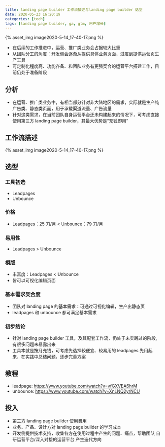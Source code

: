 ```yaml
---
title: landing page builder 工作流描述与landing page builder 选型
date: 2020-05-23 16:20:19
categories: [tech]
tags: [landing page builder, ga, gtm, 用户增长]
---
```


{% asset_img image2020-5-14_17-40-17.png %}

- 在后续的工作推进中，运营、推广类业务会占据较大比重
- 从团队分工的角度：开发侧会逐渐从提供具体业务页面，过度到提供运营页生产工具
- 可定制化程度高、功能齐备、和团队业务有更强契合的运营平台搭建工作，目前仍处于准备阶段

<escape><!-- more --></escape>

## 分析

- 在运营、推广类业务中，有相当部分针对非大陆地区的需求，实际就是生产纯广告类、静态类页面，用于承载渠道流量、广告流量
- 针对这类需求，在当前团队自身运营平台还未构建起来的情况下，可考虑直接使用第三方 landing page builder，其最大优势是“充钱即用”

## 工作流描述

{% asset_img image2020-5-14_17-40-17.png %}

## 选型

### 工具初选

- Leadpages
- Unbounce

### 价格

- Leadpages：25 刀/月 < Unbounce：79 刀/月

### 易用性

- Leadpages > Unbounce

### 模版

- 丰富度：Leadpages < Unbounce
- 皆可以可视化编辑页面

### 基本需求契合度

- 团队对 landing page 的基本需求：可通过可视化编辑，生产出静态页
- leadpages 和 unbounce 都可满足基本需求

### 初步结论

- 针对 landing page builder 工具，及其配套工作流，仍处于未实践过的阶段，有很多问题未暴露出来
- 工具本就是按月充钱，可考虑先选择较便宜、较易用的 leadpages 先用起来，在实践中总结问题，逐步完善方案

## 教程

- leadpage: https://www.youtube.com/watch?v=vfGXVEA6hrM
- unbounce: https://www.youtube.com/watch?v=XnLNQ2yrNCU

## 投入

- 第三方 landing page builder 使用费用
- 业务、产品、设计方对 landing page builder 的学习成本
- 开发侧提供技术支持，收集各方在使用过程中产生的问题、痛点，帮助团队 自研运营平台/深入对接的运营平台 产生迭代方向
